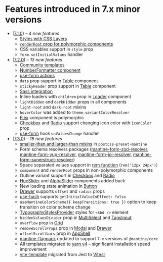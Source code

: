 # Features introduced in 7.x minor versions

- ([7.1.0](https://github.com/mantinedev/mantine/releases/tag/7.1.0)) – _4 new features_
  - [Styles with CSS Layers](https://mantine.dev/styles/mantine-styles/#css-layers)
  - [`renderRoot` prop for polymorphic components](https://mantine.dev/guides/polymorphic/#renderroot-prop)
  - CSS variables support in `style` prop
  - `form.setInitialValues` handler
- ([7.2.0](https://github.com/mantinedev/mantine/releases/tag/7.2.0)) – _13 new features_
  - [Community templates](https://mantine.dev/getting-started/#community-templates)
  - [NumberFormatter component](https://mantine.dev/core/number-formatter/)
  - [use-form actions](https://mantine.dev/form/actions/)
  - `data` prop support in [Table](https://mantine.dev/core/table/) component
  - `stickyHeader` prop support in [Table](https://mantine.dev/core/table/) component
  - [Sass integration](https://mantine.dev/styles/sass/)
  - Inline loaders with `children` prop in [Loader](https://mantine.dev/core/loader/) component
  - `lightHidden` and `darkHidden` props in all components
  - `light-root` and `dark-root` mixins
  - `hoverColor` was added to `theme.variantColorResolver`
  - [Flex](https://mantine.dev/core/flex/) component is polymorphic
  - [Checkbox](https://mantine.dev/core/checkbox/) and [Radio](https://mantine.dev/core/radio/) support changing icon color with `iconColor` prop
  - [use-form](https://mantine.dev/form/use-form/) hook `onValuesChange` handler
- ([7.3.0](https://github.com/mantinedev/mantine/releases/tag/7.3.0)) – _18 new features_
  - [smaller-than and larger-than mixins](https://mantine.dev/styles/postcss-preset/#smaller-than-and-larger-than-mixins) in `postcss-preset-mantine`
  - Form schema resolvers packages ([mantine-form-zod-resolver](https://github.com/mantinedev/mantine-form-zod-resolver), [mantine-form-yup-resolver](https://github.com/mantinedev/mantine-form-yup-resolver), [mantine-form-joi-resolver](https://github.com/mantinedev/mantine-form-joi-resolver), [mantine-form-superstruct-resolver](https://github.com/mantinedev/mantine-form-superstruct-resolver))
  - Space separated values support in [rem function](https://mantine.dev/styles/rem/#rem-and-em-function) (`rem('12px 24px')`)
  - `component` and `renderRoot` props in non-polymorphic components
  - Outline variant support in [Checkbox](https://mantine.dev/core/checkbox) and [Radio](https://mantine.dev/core/radio)
  - [HueSlider](https://mantine.dev/core/color-picker/#hueslider-component) and [AlphaSlider](https://mantine.dev/core/color-picker/#alphaslider-component) components added back
  - New loading state animation in [Button](https://mantine.dev/core/button)
  - [Drawer](https://mantine.dev/core/drawer) supports `offset` and `radius` props
  - [use-hash](https://mantine.dev/hooks/use-hash/) supports `getInitialValueInEffect: false`
  - `useMantineColorScheme({ keepTransitions: true })` option to keep transition on color scheme change
  - [TypographyStylesProvider](http://mantine.dev/core/typography-styles-provider/) styles for `<kbd />` element
  - `hiddenValuesDivider` prop in [MultiSelect](https://mantine.dev/core/multi-select) and [TagsInput](https://mantine.dev/core/tags-input)
  - `overflow` prop in [Grid](https://mantine.dev/core/grid)
  - `removeScrollProps` prop in [Modal](https://mantine.dev/core/modal) and [Drawer](https://mantine.dev/core/drawer)
  - `offsetScrollbars` prop in [AppShell](https://mantine.dev/core/app-shell)
  - [mantine-flagpack](https://mantinedev.github.io/mantine-flagpack/) updated to support `7.x` versions of `@mantine/core`
  - All templates migrated to [yarn v4](https://yarnpkg.com/blog/release/4.0) – significant installation speed improvement
  - [vite-template](https://github.com/mantinedev/vite-template) migrated from Jest to [Vitest](https://vitest.dev/)
